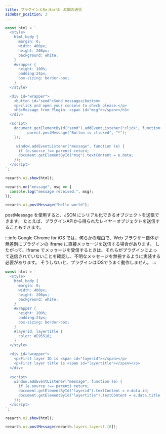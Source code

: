 ```yaml
---
title: プラグインとRe:Earth UI間の通信
sidebar_position: 3
---
```


```js
const html = `
  <style>
    html,body {
      margin: 0;
      width: 400px;
      height: 200px;
      background: white;
    }
    #wrapper {
      height: 100%;
      padding:24px;
      box-sizing: border-box;
    }
  </style>

  <div id="wrapper">
    <button id="send">Send message</button>
    <p>click and open your console to check please.</p>
    <h3>Message from Plugin: <span id="msg"></span></h3>
  </div>

  <script>
    document.getElementById("send").addEventListener("click", function() {
		  parent.postMessage("Button is clicked", "*");
    });

     window.addEventListener("message", function (e) {
      if (e.source !== parent) return;
      document.getElementById("msg").textContent = e.data;
    });
  </script>
`;

reearth.ui.show(html);

reearth.on("message", msg => {
  console.log("message received:", msg);
});

reearth.ui.postMessage("Hello world");
```

postMessage を使用すると、JSON にシリアル化できるオブジェクトを送信できます。
たとえば、プラグインAPIから得られたレイヤーオブジェクトを送信することもできます。

:::info
Google Chrome for iOS では、何らかの理由で、Web ブラウザー自体が無差別にプラグインの iframe に直接メッセージを送信する場合があります。
したがって、iframe でメッセージを受信するときは、それらがプラグインによって送信されていないことを確認し、不明なメッセージを無視するように実装する必要があります。
そうしないと、プラグインはiOSでうまく動作しません。
:::

```js
const html = `
  <style>
    html,body {
      margin: 0;
      width: 400px;
      height: 200px;
      background: white;
    }
    #wrapper {
      height: 100%;
      padding:24px;
      box-sizing: border-box;
    }
    #layerid, layertitle {
      color: #E95518;
    }
  </style>

  <div id="wrapper">
    <p>First layer ID is <span id="layerid"></span></p>
    <p>First layer title is <span id="layertitle"></span></p>
  </div>
  
  <script>
    window.addEventListener("message", function (e) {
      if (e.source !== parent) return;
      document.getElementById("layerid").textContent = e.data.id;
      document.getElementById("layertitle").textContent = e.data.title;
    });
  </script>
`;

reearth.ui.show(html);

reearth.ui.postMessage(reearth.layers.layers?.[0]);
```
